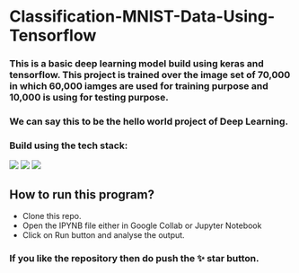 # Classification-MNIST-Data-Using-Tensorflow

### This is a basic deep learning model build using keras and tensorflow. This project is trained over the image set of 70,000 in which 60,000 iamges are used for training purpose and 10,000 is using for testing purpose.

### We can say this to be the hello world project of Deep Learning.

### Build using the tech stack:
<img src="https://img.shields.io/badge/TensorFlow-FF6F00?style=for-the-badge&logo=tensorflow&logoColor=white" /> <img src="https://img.shields.io/badge/Keras-D00000?style=for-the-badge&logo=Keras&logoColor=white" /> <img src="https://img.shields.io/badge/Python-FFD43B?style=for-the-badge&logo=python&logoColor=blue" /> 


## How to run this program?
* Clone this repo.
* Open the IPYNB file either in Google Collab or Jupyter Notebook
* Click on Run button and analyse the output.


### If you like the repository then do push the ✨ star button.
